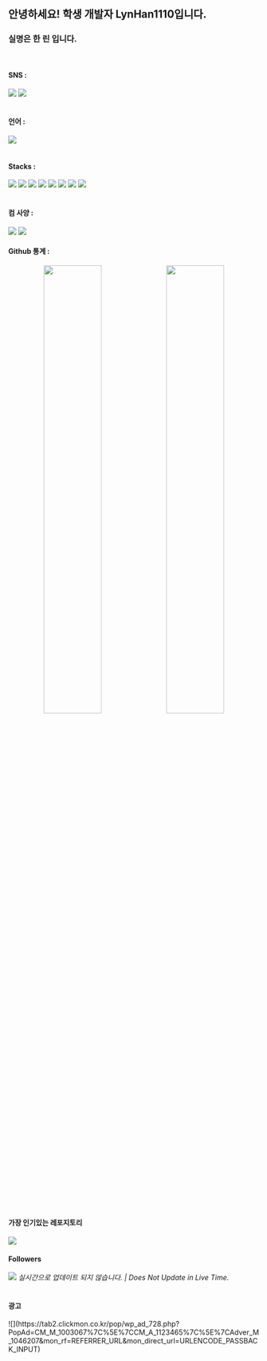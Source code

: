 <h2>안녕하세요! 학생 개발자 LynHan1110입니다.</h2>
<h3>  실명은 한 린 입니다.</h3>

  <br />
   <h4>SNS :</h4> 
  <img src="https://img.shields.io/badge/Discord-5865F2?style=flat-square&logo=discord&logoColor=white"></img>
  <img src="https://discord.c99.nl/widget/theme-1/1000315891898138634.png"></img>
<br /><br />
<h4>언어 : </h4>
<img src="https://github-readme-stats.vercel.app/api/top-langs/?username=LynHan1110" />
<br />
<br />
<h4>Stacks : </h4>
<img src="https://img.shields.io/badge/HTML-E34F26?style=flat-square&logo=HTML5&logoColor=white"></img>
<img src="https://img.shields.io/badge/CSS-1572B6?style=flat-square&logo=CSS3&logoColor=white"></img>
<img src="https://img.shields.io/badge/JavaScript-F7DF1E?style=flat-square&logo=Javascript&logoColor=white"></img>
<img src="https://img.shields.io/badge/Node.js-339933?style=flat-square&logo=Node.js&logoColor=white"></img>
<img src="https://img.shields.io/badge/PHP-777BB4?style=flat-square&logo=PHP&logoColor=white"></img>
<img src="https://img.shields.io/badge/Netlify-00C7B7?style=flat-square&logo=Netlify&logoColor=white"></img>
<img src="https://img.shields.io/badge/Firebase-FFCA28?style=flat-square&logo=Firebase&logoColor=white"></img>
<img src="https://img.shields.io/badge/-%ED%95%9C%EA%B5%AD%EB%A7%90-blue"/>
<br />
<br />
<h4>컴 사양 : </h4>
<img src="https://img.shields.io/badge/I Mac 24-d9d9d9?style=for-the-badge&logo=apple&logoColor=white"></img>
<img src="https://img.shields.io/badge/Galaxy Tab A, Galaxy Tab A7-d9d9d9?style=for-the-badge&logo=Samsung&logoColor=white"></img>
<h4>Github 통계 : </h4>
<p align="center">
<img src="https://github-readme-stats.vercel.app/api?username=LynHan1110&theme=gotham&show_icons=true&count_private=true&hide_border=true"  width="48%"/>
<img src="https://github-readme-streak-stats.herokuapp.com?user=LynHan1110&theme=gotham&hide_border=true&date_format=M%20j%5B%2C%20Y%5D"  width="48%"/>
<br /><br />
  <h4>가장 인기있는 레포지토리</h4>
<img src="https://github-readme-stats.vercel.app/api/pin/?username=LynHan1110&repo=BibleProject" />
</p>

<h4>Followers</h4>
<img src="https://img.shields.io/badge/Followers : -3-ff69b4"></img>
<em>실시간으로 업데이트 되지 않습니다. | Does Not Update in Live Time.</em>
<br />
<br />
<h4>
  광고
  </h4>
![](https://tab2.clickmon.co.kr/pop/wp_ad_728.php?PopAd=CM_M_1003067%7C%5E%7CCM_A_1123465%7C%5E%7CAdver_M_1046207&mon_rf=REFERRER_URL&mon_direct_url=URLENCODE_PASSBACK_INPUT)

